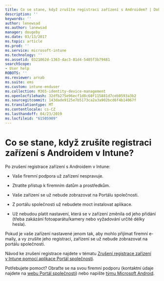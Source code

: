 ```yaml
---
title: Co se stane, když zrušíte registraci zařízení s Androidem? | Dokumenty Microsoft
description: ''
keywords: ''
author: lenewsad
ms.author: lanewsad
manager: dougeby
ms.date: 03/13/2017
ms.topic: article
ms.prod: ''
ms.service: microsoft-intune
ms.technology: ''
ms.assetid: 0321062d-1363-4ac3-81d4-5405f3b79481
searchScope:
- User help
ROBOTS: ''
ms.reviewer: arnab
ms.suite: ems
ms.custom: intune-enduser
ms.collection: M365-identity-device-management
ms.openlocfilehash: 32dfb275e96ecf1d8c60f115881d7ceb0593a3b2
ms.sourcegitcommit: 143dade9125e7b5173ca2a3a902bcd6f4b14067f
ms.translationtype: MT
ms.contentlocale: cs-CZ
ms.lasthandoff: 04/23/2019
ms.locfileid: "61505909"
---
```

# <a name="what-happens-if-you-unenroll-your-android-device-from-intune"></a>Co se stane, když zrušíte registraci zařízení s Androidem v Intune?

Po zrušení registrace zařízení s Androidem v Intune:

-   Vaše firemní podpora už zařízení nespravuje.

-   Ztratíte přístup k firemním datům a prostředkům.

-   Vaše zařízení se už nebude zobrazovat na Portálu společnosti.

-   Z portálu společnosti už nebudete moct instalovat aplikace.

-   Už nebudou platit nastavení, která se v zařízení změnila od jeho přidání (třeba zakázání fotoaparátu/kamery nebo vyžadování určité délky hesla).

Pokud je vaše zařízení nastavené jenom tak, aby mohlo přijímat firemní e-maily, a vy zrušíte jeho registraci, zařízení se už nebude zobrazovat na portálu společnosti.

Návod ke zrušení registrace najdete v tématu [Zrušení registrace zařízení v Intune pomocí aplikace Portál společnosti](unenroll-your-device-from-intune-android.md).

Potřebujete pomoct? Obraťte se na svou firemní podporu (kontaktní údaje najdete na [webu Portál společnosti](https://go.microsoft.com/fwlink/?linkid=2010980)) nebo napište <a href="mailto:wintunedroidfbk@microsoft.com?subject=I have questions about unenrolling my Android device&body=Describe the issue you're experiencing here.">týmu Microsoft Android</a>.
